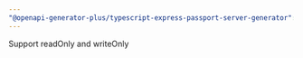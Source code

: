 ```yaml
---
"@openapi-generator-plus/typescript-express-passport-server-generator": minor
---
```


Support readOnly and writeOnly
